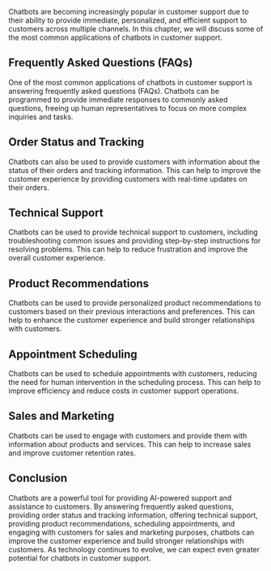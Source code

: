

Chatbots are becoming increasingly popular in customer support due to their ability to provide immediate, personalized, and efficient support to customers across multiple channels. In this chapter, we will discuss some of the most common applications of chatbots in customer support.

Frequently Asked Questions (FAQs)
---------------------------------

One of the most common applications of chatbots in customer support is answering frequently asked questions (FAQs). Chatbots can be programmed to provide immediate responses to commonly asked questions, freeing up human representatives to focus on more complex inquiries and tasks.

Order Status and Tracking
-------------------------

Chatbots can also be used to provide customers with information about the status of their orders and tracking information. This can help to improve the customer experience by providing customers with real-time updates on their orders.

Technical Support
-----------------

Chatbots can be used to provide technical support to customers, including troubleshooting common issues and providing step-by-step instructions for resolving problems. This can help to reduce frustration and improve the overall customer experience.

Product Recommendations
-----------------------

Chatbots can be used to provide personalized product recommendations to customers based on their previous interactions and preferences. This can help to enhance the customer experience and build stronger relationships with customers.

Appointment Scheduling
----------------------

Chatbots can be used to schedule appointments with customers, reducing the need for human intervention in the scheduling process. This can help to improve efficiency and reduce costs in customer support operations.

Sales and Marketing
-------------------

Chatbots can be used to engage with customers and provide them with information about products and services. This can help to increase sales and improve customer retention rates.

Conclusion
----------

Chatbots are a powerful tool for providing AI-powered support and assistance to customers. By answering frequently asked questions, providing order status and tracking information, offering technical support, providing product recommendations, scheduling appointments, and engaging with customers for sales and marketing purposes, chatbots can improve the customer experience and build stronger relationships with customers. As technology continues to evolve, we can expect even greater potential for chatbots in customer support.


